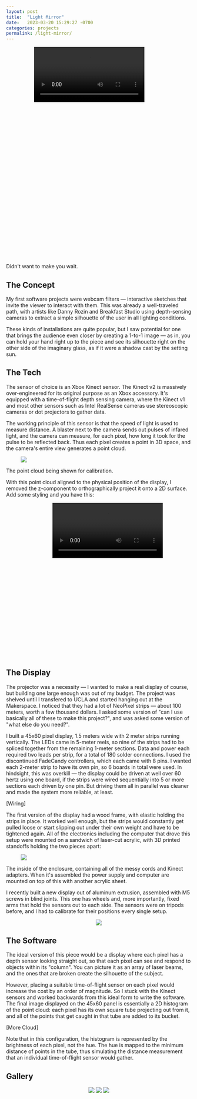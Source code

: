 ```yaml
---
layout: post
title:  "Light Mirror"
date:   2023-03-20 15:29:27 -0700
categories: projects
permalink: /light-mirror/
---
```


<div class="video-mask" style="max-width: 70%; margin-left: 15%; aspect-ratio: 0.6">
  <video src="/assets/light-mirror/44.mp4" autoplay loop></video>
</div>
<figcaption>
  Didn't want to make you wait.
</figcaption>
<p></p>

## The Concept

My first software projects were webcam filters — interactive sketches that invite the viewer to interact with them. This was already a well-traveled path, with artists like Danny Rozin and Breakfast Studio using depth-sensing cameras to extract a simple silhouette of the user in all lighting conditions.

These kinds of installations are quite popular, but I saw potential for one that brings the audience even closer by creating a 1-to-1 image — as in, you can hold your hand right up to the piece and see its silhouette right on the other side of the imaginary glass, as if it were a shadow cast by the setting sun.

## The Tech

The sensor of choice is an Xbox Kinect sensor. The Kinect v2 is massively over-engineered for its original purpose as an Xbox accessory. It's equipped with a time-of-flight depth sensing camera, where the Kinect v1 and most other sensors such as Intel RealSense cameras use stereoscopic cameras or dot projectors to gather data.

The working principle of this sensor is that the speed of light is used to measure distance. A blaster next to the camera sends out pulses of infared light, and the camera can measure, for each pixel, how long it took for the pulse to be reflected back. Thus each pixel creates a point in 3D space, and the camera's entire view generates a point cloud.

<p align="center">
  <figure>
    <img src="/assets/light-mirror/49.png">
  </figure>
  <p></p>
  <figcaption>
    The point cloud being shown for calibration.
  </figcaption>
  <p></p>
</p>

With this point cloud aligned to the physical position of the display, I removed the z-component to orthographically project it onto a 2D surface. Add some styling and you have this:

<div class="video-mask" style="max-width: 50%; margin-left: 25%; aspect-ratio: 0.6">
  <video src="/assets/light-mirror/48.mp4" autoplay loop></video>
</div>

## The Display

The projector was a necessity — I wanted to make a real display of course, but building one  large enough was out of my budget. The project was shelved until I transfered to UCLA and started hanging out at the Makerspace. I noticed that they had a lot of NeoPixel strips — about 100 meters, worth a few thousand dollars. I asked some version of "can I use basically all of these to make this project?", and was asked some version of "what else do you need?".

I built a 45x60 pixel display, 1.5 meters wide with 2 meter strips running vertically. The LEDs came in 5-meter reels, so nine of the strips had to be spliced together from the remaining 1-meter sections. Data and power each required two leads per strip, for a total of 180 solder connections. I used the discontinued FadeCandy controllers, which each came with 8 pins. I wanted each 2-meter strip to have its own pin, so 6 boards in total were used. In hindsight, this was overkill — the display could be driven at well over 60 hertz using one board, if the strips were wired sequentially into 5 or more sections each driven by one pin. But driving them all in parallel was cleaner and made the system more reliable, at least.

[Wiring]

The first version of the display had a wood frame, with elastic holding the strips in place. It worked well enough, but the strips would constantly get pulled loose or start slipping out under their own weight and have to be tightened again. All of the electronics including the computer that drove this setup were mounted on a sandwich of laser-cut acrylic, with 3D printed standoffs holding the two pieces apart:

<p align="center">
  <figure>
    <img src="/assets/light-mirror/1.png">
  </figure>
  <p></p>
  <figcaption>
    The inside of the enclosure, containing all of the messy cords and Kinect adapters. When it's assembled the power supply and computer are mounted on top of this with another acrylic sheet.
  </figcaption>
  <p></p>
</p>

I recently built a new display out of aluminum extrusion, assembled with M5 screws in blind joints. This one has wheels and, more importantly, fixed arms that hold the sensors out to each side. The sensors were on tripods before, and I had to calibrate for their positions every single setup.

<p align="center">
  <img src="/assets/light-mirror/6.png">
</p>

## The Software

The ideal version of this piece would be a display where each pixel has a depth sensor looking straight out, so that each pixel can see and respond to objects within its "column". You can picture it as an array of laser beams, and the ones that are broken create the silhouette of the subject.

However, placing a suitable time-of-flight sensor on each pixel would increase the cost by an order of magnitude. So I stuck with the Kinect sensors and worked backwards from this ideal form to write the software. The final image displayed on the 45x60 panel is essentially a 2D histogram of the point cloud: each pixel has its own square tube projecting out from it, and all of the points that get caught in that tube are added to its bucket.

[More Cloud]

Note that in this configuration, the histogram is represented by the brightness of each pixel, not the hue. The hue is mapped to the minimum distance of points in the tube, thus simulating the distance measurement that an individual time-of-flight sensor would gather.

## Gallery

<p align="center">
  <img src="/assets/light-mirror/35.png">
  <img src="/assets/light-mirror/46.png">
  <img src="/assets/light-mirror/45.png">
</p>